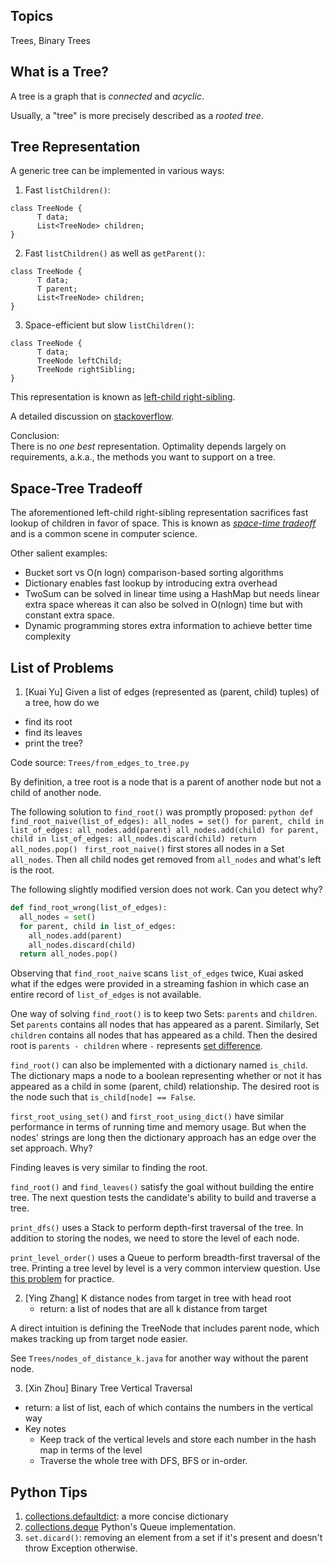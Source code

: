 Topics
---
Trees, Binary Trees

What is a Tree?
---
A tree is a graph that is *connected* and *acyclic*.

Usually, a "tree" is more precisely described as a _rooted tree_.

Tree Representation
---
  A generic tree can be implemented in various ways:

  1. Fast `listChildren()`:

  ```
  class TreeNode {
        T data;
        List<TreeNode> children;
  }
  ```
  2. Fast `listChildren()` as well as `getParent()`:

  ```
  class TreeNode {
        T data;
        T parent;
        List<TreeNode> children;
  }
  ```
  3. Space-efficient but slow `listChildren()`:

  ```
  class TreeNode {
        T data;
        TreeNode leftChild;
        TreeNode rightSibling;
  }
  ```

  This representation is known as [left-child right-sibling](https://en.wikipedia.org/wiki/Left-child_right-sibling_binary_tree).

  A detailed discussion on [stackoverflow](https://stackoverflow.com/questions/14015525/what-is-the-left-child-right-sibling-representation-of-a-tree-why-would-you-us/14015526#14015526).

Conclusion:  
There is no _one best_ representation. Optimality depends largely on requirements, a.k.a., the methods you want to support on a tree.

Space-Tree Tradeoff
---
The aforementioned left-child right-sibling representation sacrifices fast lookup of children in favor of space. This is known as [_space-time tradeoff_](https://en.wikipedia.org/wiki/Space%E2%80%93time_tradeoff) and is a common scene in computer science.

Other salient examples:
* Bucket sort vs O(n logn) comparison-based sorting algorithms
* Dictionary enables fast lookup by introducing extra overhead
* TwoSum can be solved in linear time using a HashMap but needs linear extra space whereas it can also be solved in O(nlogn) time but with constant extra space.
* Dynamic programming stores extra information to achieve better time complexity

List of Problems
----
1. [Kuai Yu] Given a list of edges (represented as (parent, child) tuples) of a tree, how do we
  * find its root
  * find its leaves
  * print the tree?

  Code source: `Trees/from_edges_to_tree.py`

  By definition, a tree root is a node that is a parent of another node but not a child of another node.

  The following solution to `find_root()` was promptly proposed:
    ```python
    def find_root_naive(list_of_edges):
      all_nodes = set()
      for parent, child in list_of_edges:
        all_nodes.add(parent)
        all_nodes.add(child)
      for parent, child in list_of_edges:
        all_nodes.discard(child)
      return all_nodes.pop()
    ```
  `first_root_naive()` first stores all nodes in a Set `all_nodes`. Then all child nodes get removed from `all_nodes` and what's left is the root.

  The following slightly modified version does not work. Can you detect why?
  ```python
  def find_root_wrong(list_of_edges):
    all_nodes = set()
    for parent, child in list_of_edges:
      all_nodes.add(parent)
      all_nodes.discard(child)
    return all_nodes.pop()
  ```

  Observing that `find_root_naive` scans `list_of_edges` twice, Kuai asked what if the edges were provided in a streaming fashion in which case an entire record of `list_of_edges` is not available.

  One way of solving `find_root()` is to keep two Sets: `parents` and `children`. Set `parents` contains all nodes that has appeared as a parent. Similarly, Set `children` contains all nodes that has appeared as a child. Then the desired root is `parents - children` where `-` represents [set difference](https://en.wikibooks.org/wiki/Python_Programming/Sets#Set_Difference).

  `find_root()` can also be implemented with a dictionary named `is_child`. The dictionary maps a node to a boolean representing whether or not it has appeared as a child in some (parent, child) relationship. The desired root is the node such that `is_child[node] == False`.

  `first_root_using_set()` and `first_root_using_dict()` have similar performance in terms of running time and memory usage. But when the nodes' strings are long then the dictionary approach has an edge over the set approach. Why?

  Finding leaves is very similar to finding the root.

  `find_root()` and `find_leaves()` satisfy the goal without building the entire tree. The next question tests the candidate's ability to build and traverse a tree.

  `print_dfs()` uses a Stack to perform depth-first traversal of the tree. In addition to storing the nodes, we need to store the level of each node.

  `print_level_order()` uses a Queue to perform breadth-first traversal of the tree. Printing a tree level by level is a very common interview question. Use [this problem](https://leetcode.com/problems/binary-tree-level-order-traversal/) for practice.

2. [Ying Zhang] K distance nodes from target in tree with head root
	* return: a list of nodes that are all k distance from target  

  A direct intuition is defining the TreeNode that includes parent node, which makes tracking up from target node easier.

  See `Trees/nodes_of_distance_k.java` for another way without the parent node.

3. [Xin Zhou] Binary Tree Vertical Traversal
  * return: a list of list, each of which contains the numbers in the vertical way
  * Key notes
    - Keep track of the vertical levels and store each number in the hash map in terms of the level
    - Traverse the whole tree with DFS, BFS or in-order. 


Python Tips
---
1. [collections.defaultdict](https://docs.python.org/2/library/collections.html#collections.defaultdict): a more concise dictionary
2. [collections.deque](https://docs.python.org/2/library/collections.html#collections.deque) Python's Queue implementation.
3. `set.dicard()`: removing an element from a set if it's present and doesn't throw Exception otherwise.
